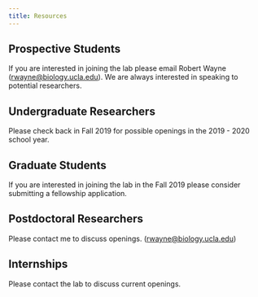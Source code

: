 ```yaml
---
title: Resources
---
```


## Prospective Students

If you are interested in joining the lab please email Robert Wayne (rwayne@biology.ucla.edu). We are always interested in speaking to potential researchers.

## Undergraduate Researchers

Please check back in Fall 2019 for possible openings in the 2019 - 2020 school year.

## Graduate Students

If you are interested in joining the lab in the Fall 2019 please consider submitting a fellowship application.

## Postdoctoral Researchers

Please contact me to discuss openings. (rwayne@biology.ucla.edu)

## Internships

Please contact the lab to discuss current openings.
